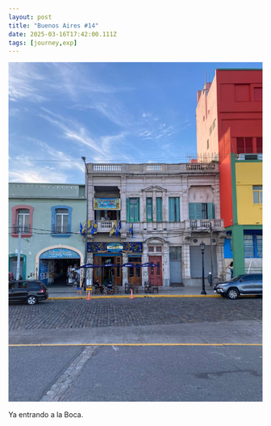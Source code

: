 ```yaml
---
layout: post
title: "Buenos Aires #14"
date: 2025-03-16T17:42:00.111Z
tags: [journey,exp]
---
```


![Buenos Aires #14](/assets/images/2025-03-16-image174200.png)

Ya entrando a la Boca.